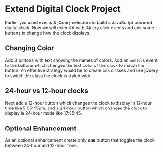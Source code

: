 # Extend Digital Clock Project

Earlier you used events & jQuery selectors to build a JavaScript powered digital clock.  Now we will extend it with jQuery click events and add some buttons to change how the clock displays.

## Changing Color

Add 3 buttons with text showing the names of colors.  Add an `onClick` event to the buttons which changes the text color of the clock to match the button.  An effective strategy would be to create css classes and use jQuery to switch the class the clock is styled with.

## 24-hour vs 12-hour clocks

Next add a 12-hour button which changes the clock to display in 12-hour time like 5:05:45pm, and a 24-hour button which changes the clock to display in 24-hour mode like 17:05:45.

## Optional Enhancement

As an optional enhancement create only **one** button that toggles the clock between 24-hour and 12-hour time.
